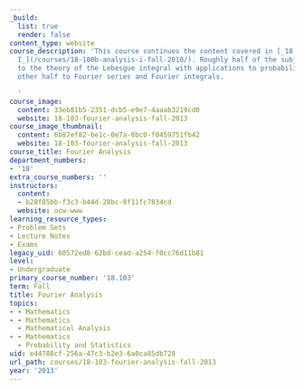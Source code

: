 ```yaml
---
_build:
  list: true
  render: false
content_type: website
course_description: 'This course continues the content covered in [_18.100 Analysis
  I_](/courses/18-100b-analysis-i-fall-2010/). Roughly half of the subject is devoted
  to the theory of the Lebesgue integral with applications to probability, and the
  other half to Fourier series and Fourier integrals.

  '
course_image:
  content: 33eb81b5-2351-dcb5-e9e7-4aaab3219cd0
  website: 18-103-fourier-analysis-fall-2013
course_image_thumbnail:
  content: 6b87ef82-6e1c-0e7a-0bc0-f0459751fb42
  website: 18-103-fourier-analysis-fall-2013
course_title: Fourier Analysis
department_numbers:
- '18'
extra_course_numbers: ''
instructors:
  content:
  - b28f05bb-f3c3-b44d-28bc-8f11fc7834cd
  website: ocw-www
learning_resource_types:
- Problem Sets
- Lecture Notes
- Exams
legacy_uid: 60572ed8-62bd-cead-a254-f0cc76d11b81
level:
- Undergraduate
primary_course_number: '18.103'
term: Fall
title: Fourier Analysis
topics:
- - Mathematics
- - Mathematics
  - Mathematical Analysis
- - Mathematics
  - Probability and Statistics
uid: e44788cf-256a-47c3-b2e3-6a0ca85db728
url_path: courses/18-103-fourier-analysis-fall-2013
year: '2013'
---
```


